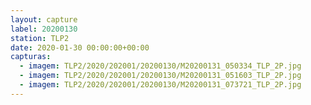 ```yaml
---
layout: capture
label: 20200130
station: TLP2
date: 2020-01-30 00:00:00+00:00
capturas:
  - imagem: TLP2/2020/202001/20200130/M20200131_050334_TLP_2P.jpg
  - imagem: TLP2/2020/202001/20200130/M20200131_051603_TLP_2P.jpg
  - imagem: TLP2/2020/202001/20200130/M20200131_073721_TLP_2P.jpg
---
```

